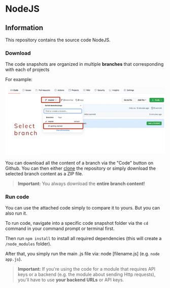 # NodeJS
## Information

This repository contains the source code NodeJS.

### Download

The code snapshots are organized in multiple **branches** that corresponding with each of projects

For example:

![Click on the branch dropdown and then select the appropriate branch for the project you're looking for](./Select-branch.png)

You can download all the content of a branch via the "Code" button on Github. You can then either [clone](https://docs.github.com/en/github/creating-cloning-and-archiving-repositories/cloning-a-repository) the repository or simply download the selected branch content as a ZIP file.

>**Important:** You always download the **entire branch content!**

### Run code

You can use the attached code simply to compare it to yours. But you can also run it.

To run code, navigate into a specific code snapshot folder via the `cd` command in your command prompt or terminal first.

Then run `npm install` to install all required dependencies (this will create a `/node_modules` folder).

After that, you simply run the main .js file via: node [filename.js] (e.g. `node app.js`).

>**Important:** If you're using the code for a module that requires API keys or a backend (e.g. the module about sending Http requests), you'll have to use **your backend URLs** or API keys.